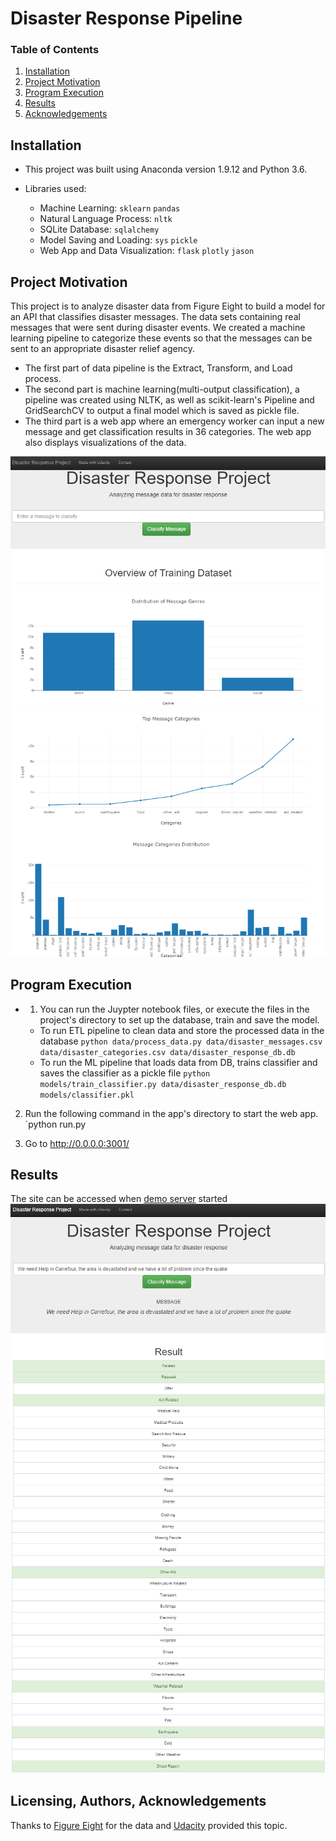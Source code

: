 # Disaster Response Pipeline

### Table of Contents

1. [Installation](#installation)
2. [Project Motivation](#motivation)
3. [Program Execution](#files)
4. [Results](#results)
5. [Acknowledgements](#Acknowledgements)

## Installation <a name="installation"></a>
- This project was built using Anaconda version 1.9.12 and Python  3.6.    

- Libraries used:

   - Machine Learning: `sklearn` `pandas` 
   - Natural Language Process: `nltk`
   - SQLite Database: `sqlalchemy`
   - Model Saving and Loading: `sys` `pickle`
   - Web App and Data Visualization: `flask` `plotly` `jason`

    
## Project Motivation<a name="motivation"></a>

This project is to analyze disaster data from Figure Eight to build a model for an API that classifies disaster messages. The data sets containing real messages that were sent during disaster events. We created a machine learning pipeline to categorize these events so that the messages can be sent to an appropriate disaster relief agency.

- The first part of data pipeline is the Extract, Transform, and Load process. 
- The second part is machine learning(multi-output classification), a pipeline was created using NLTK, as well as scikit-learn's Pipeline and GridSearchCV to output a final model which is saved as pickle file. 
- The third part is a web app where an emergency worker can input a new message and get classification results in 36 categories. The web app also displays visualizations of the data. 

![Intro Pic1](Screenshots/Web_Page1.png)
![Intro Pic2](Screenshots/Web_Page2.png)

## Program Execution <a name="files"></a>

- 1. You can run the Juypter notebook files, or execute the files in the project's directory to set up the database, train and save the model.

    - To run ETL pipeline to clean data and store the processed data in the database
        `python data/process_data.py data/disaster_messages.csv data/disaster_categories.csv data/disaster_response_db.db`
    - To run the ML pipeline that loads data from DB, trains classifier and saves the classifier as a pickle file
        `python models/train_classifier.py data/disaster_response_db.db models/classifier.pkl`

2. Run the following command in the app's directory to start the web app.
    `python run.py

3. Go to http://0.0.0.0:3001/


## Results<a name="results"></a>

The site can be accessed when [demo server](http://maxcn.asuscomm.com:3001) started 
![Cat Page1](Screenshots/Category1.png)
![Cat Page2](Screenshots/Category2.png)

## Licensing, Authors, Acknowledgements<a name="Acknowledgements"></a>
Thanks to [Figure Eight](https://www.figure-eight.com/) for the data and [Udacity](https://www.udacity.com/) provided this topic. 
